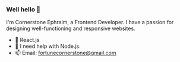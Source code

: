 ### Well hello 🌚

I'm Cornerstone Ephraim, a Frontend Developer.
I have a passion for designing well-functioning and responsive websites.  

- 🌱 React.js
- 🤔 I need help with Node.js.
- 📫 Email: fortunecornerstone@gmail.com 
